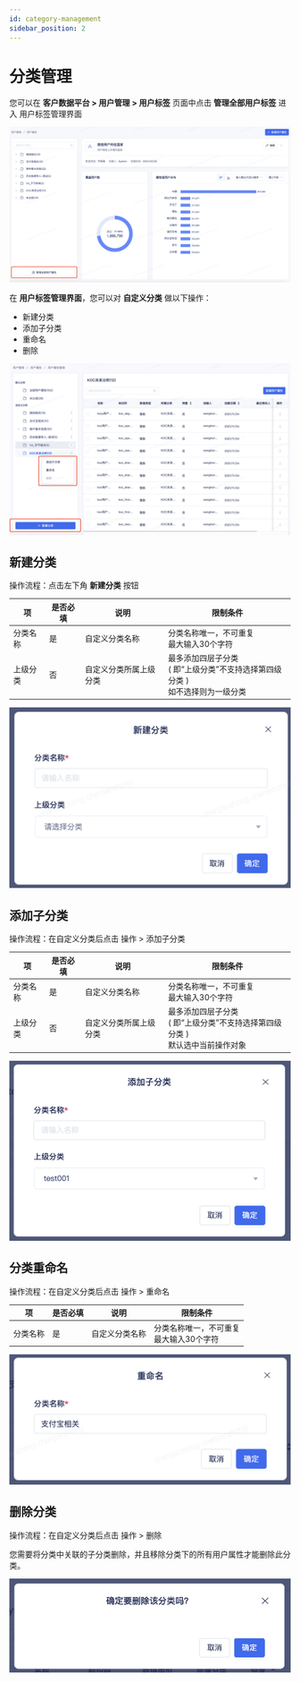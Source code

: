 ```yaml
---
id: category-management
sidebar_position: 2
---
```


# 分类管理[](#fen-lei-guan-li)

您可以在 **客户数据平台 > 用户管理 > 用户标签** 页面中点击 **管理全部用户标签** 进入 用户标签管理界面

![](/img/用户属性-分类管理-入口.png)

在 **用户标签管理界面**，您可以对 **自定义分类** 做以下操作：

* 新建分类
* 添加子分类
* 重命名
* 删除

![](/img/用户属性-分类管理-操作.png)


## 新建分类[](#xin-jian-fen-lei)

操作流程：点击左下角 **新建分类** 按钮

| 项 | 是否必填 | 说明 | 限制条件 |
| -- | -- | -- | -- |
| 分类名称 | 是 | 自定义分类名称 | 分类名称唯一，不可重复<br/>最大输入30个字符 |
| 上级分类 | 否 | 自定义分类所属上级分类 | 最多添加四层子分类<br/>( 即“上级分类”不支持选择第四级分类 )<br/>如不选择则为一级分类 | 

![](/img/用户属性-分类管理-新建分类.png)


## 添加子分类[](#tian-jia-zi-fen-lei)

操作流程：在自定义分类后点击 操作 > 添加子分类

| 项 | 是否必填 | 说明 | 限制条件 |
| -- | -- | -- | -- |
| 分类名称 | 是 | 自定义分类名称 | 分类名称唯一，不可重复<br/>最大输入30个字符 |
| 上级分类 | 否 | 自定义分类所属上级分类 | 最多添加四层子分类<br/>( 即“上级分类”不支持选择第四级分类 )<br/>默认选中当前操作对象 | 

![](/img/用户属性-分类管理-添加子分类.png)


## 分类重命名[](#fen-lei-zhong-ming-ming)

操作流程：在自定义分类后点击 操作 > 重命名

| 项 | 是否必填 | 说明 | 限制条件 |
| -- | -- | -- | -- |
| 分类名称 | 是 | 自定义分类名称 | 分类名称唯一，不可重复<br/>最大输入30个字符 |

![](/img/用户属性-分类管理-重命名.png)


## 删除分类[](#shan-chu-fen-lei)

操作流程：在自定义分类后点击 操作 > 删除

您需要将分类中关联的子分类删除，并且移除分类下的所有用户属性才能删除此分类。

![](/img/用户属性-分类管理-删除.png)
